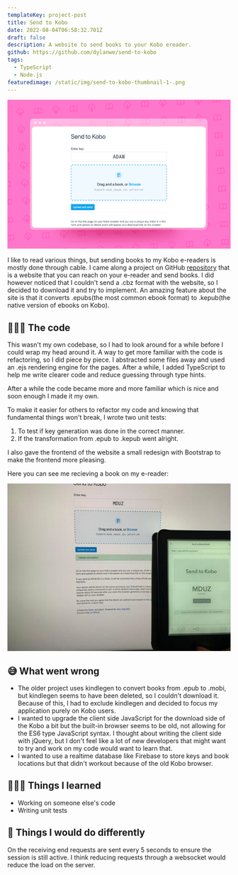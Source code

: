 ```yaml
---
templateKey: project-post
title: Send to Kobo
date: 2022-08-04T06:58:32.701Z
draft: false
description: A website to send books to your Kobo ereader.
github: https://github.com/dylanwe/send-to-kobo
tags:
  - TypeScript
  - Node.js
featuredimage: /static/img/send-to-kobo-thumbnail-1-.png
---
```

![preview of website](send-to-kobo-thumbnail-1-.png "send to kobo website")

I like to read various things, but sending books to my Kobo e-readers is mostly done through cable. I came along a project on GitHub [repository](https://github.com/daniel-j/send2ereader) that is a website that you can reach on your e-reader and send books. I did however noticed that I couldn't send a .cbz format with the website, so I decided to download it and try to implement. An amazing feature about the site is that it converts .epubs(the most common ebook format) to .kepub(the native version of ebooks on Kobo).

## 🧑🏻‍💻 The code

This wasn't my own codebase, so I had to look around for a while before I could wrap my head around it. A way to get more familiar with the code is refactoring, so I did piece by piece. I abstracted some files away and used an .ejs rendering engine for the pages. After a while, I added TypeScript to help me write clearer code and reduce guessing through type hints.

After a while the code became more and more familiar which is nice and soon enough I made it my own.

To make it easier for others to refactor my code and knowing that fundamental things won't break, I wrote two unit tests:

1. To test if key generation was done in the correct manner.
2. If the transformation from .epub to .kepub went alright.

I also gave the frontend of the website a small redesign with Bootstrap to make the frontend more pleasing.

Here you can see me recieving a book on my e-reader:

![demo of using the website](send-to-kobo-demo.jpg "demo")

## 😅 What went wrong

* The older project uses kindlegen to convert books from .epub to .mobi, but kindlegen seems to have been deleted, so I couldn't download it. Because of this, I had to exclude kindlegen and decided to focus my application purely on Kobo users.
* I wanted to upgrade the client side JavaScript for the download side of the Kobo a bit but the built-in browser seems to be old, not allowing for the ES6 type JavaScript syntax. I thought about writing the client side with jQuery, but I don't feel like a lot of new developers that might want to try and work on my code would want to learn that.
* I wanted to use a realtime database like Firebase to store keys and book locations but that didn't workout because of the old Kobo browser.

## 🧑🏻‍🏫 Things I learned

* Working on someone else's code
* Writing unit tests

## 📌 Things I would do differently

On the receiving end requests are sent every 5 seconds to ensure the session is still active. I think reducing requests through a websocket would reduce the load on the server.